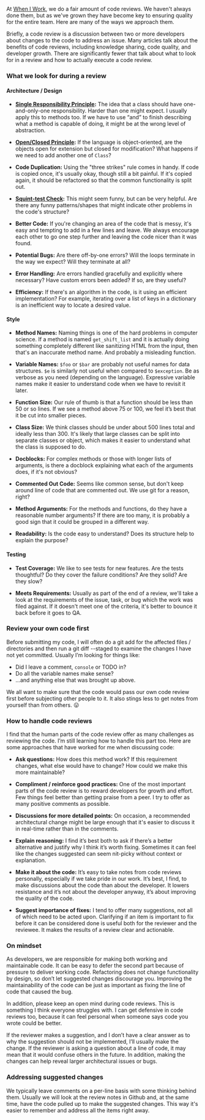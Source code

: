 At [When I Work](http://wheniwork.com/about), we do a fair amount of code reviews. We haven't always done them, but as we've grown they have become key to ensuring quality for the entire team. Here are many of the ways we approach them.

Briefly, a code review is a discussion between two or more developers about changes to the code to address an issue. Many articles talk about the benefits of code reviews, including knowledge sharing, code quality, and developer growth. There are significantly fewer that talk about what to look for in a review and how to actually execute a code review.

### What we look for during a review
#### Architecture / Design

* **[Single Responsibility Principle](http://en.wikipedia.org/wiki/Single_responsibility_principle):** The idea that a class should have one-and-only-one responsibility. Harder than one might expect. I usually apply this to methods too. If we have to use “and” to finish describing what a method is capable of doing, it might be at the wrong level of abstraction.

* **[Open/Closed Principle](http://en.wikipedia.org/wiki/Open/closed_principle):** If the language is object-oriented, are the objects open for extension but closed for modification? What happens if we need to add another one of `Class`?

* **Code Duplication:** Using the "three strikes" rule comes in handy. If code is copied once, it's usually okay, though still a bit painful. If it's copied again, it should be refactored so that the common functionality is split out.

* **[Squint-test Check](http://robertheaton.com/2014/06/20/code-review-without-your-eyes/):** This might seem funny, but can be very helpful. Are there any funny patterns/shapes that might indicate other problems in the code's structure?

* **Better Code:** If you're changing an area of the code that is messy, it's easy and tempting to add in a few lines and leave. We always encourage each other to go one step further and leaving the code nicer than it was found.

* **Potential Bugs:** Are there off-by-one errors? Will the loops terminate in the way we expect? Will they terminate at all?

* **Error Handling:** Are errors handled gracefully and explicitly where necessary? Have custom errors been added? If so, are they useful?

* **Efficiency:** If there's an algorithm in the code, is it using an efficient implementation? For example, iterating over a list of keys in a dictionary is an inefficient way to locate a desired value.

#### Style

* **Method Names:** Naming things is one of the hard problems in computer science. If a method is named `get_shift_list` and it is actually doing something completely different like sanitizing HTML from the input, then that's an inaccurate method name. And probably a misleading function.

* **Variable Names:** `$foo` or `$bar` are probably not useful names for data structures. `$e` is similarly not useful when compared to `$exception`. Be as verbose as you need (depending on the language). Expressive variable names make it easier to understand code when we have to revisit it later.

* **Function Size:** Our rule of thumb is that a function should be less than 50 or so lines. If we see a method above 75 or 100, we feel it’s best that it be cut into smaller pieces.

* **Class Size:** We think classes should be under about 500 lines total and ideally less than 300. It's likely that large classes can be split into separate classes or object, which makes it easier to understand what the class is supposed to do.

* **Docblocks:** For complex methods or those with longer lists of arguments, is there a docblock explaining what each of the arguments does, if it's not obvious?

* **Commented Out Code:** Seems like common sense, but don't keep around line of code that are commented out. We use git for a reason, right?

* **Method Arguments:** For the methods and functions, do they have a reasonable number arguments? If there are too many, it is probably a good sign that it could be grouped in a different way.

* **Readability:** Is the code easy to understand? Does its structure help to explain the purpose?

#### Testing

* **Test Coverage:** We like to see tests for new features. Are the tests thoughtful? Do they cover the failure conditions? Are they solid? Are they slow?

* **Meets Requirements:** Usually as part of the end of a review, we'll take a look at the requirements of the issue, task, or bug which the work was filed against. If it doesn't meet one of the criteria, it's better to bounce it back before it goes to QA.

### Review your own code first
Before submitting my code, I will often do a git add for the affected files / directories and then run a git diff --staged to examine the changes I have not yet committed. Usually I’m looking for things like:

* Did I leave a comment, `console` or TODO in?
* Do all the variable names make sense?
* ...and anything else that was brought up above.

We all want to make sure that the code would pass our own code review first before subjecting other people to it. It also stings less to get notes from yourself than from others. :stuck_out_tongue:

### How to handle code reviews
I find that the human parts of the code review offer as many challenges as reviewing the code. I’m still learning how to handle this part too. Here are some approaches that have worked for me when discussing code:

* **Ask questions:** How does this method work? If this requirement changes, what else would have to change? How could we make this more maintainable?

* **Compliment / reinforce good practices:** One of the most important parts of the code review is to reward developers for growth and effort. Few things feel better than getting praise from a peer. I try to offer as many positive comments as possible.

* **Discussions for more detailed points:** On occasion, a recommended architectural change might be large enough that it's easier to discuss it in real-time rather than in the comments.

* **Explain reasoning:** I find it’s best both to ask if there’s a better alternative and justify why I think it’s worth fixing. Sometimes it can feel like the changes suggested can seem nit-picky without context or explanation.

* **Make it about the code:** It’s easy to take notes from code reviews personally, especially if we take pride in our work. It’s best, I find, to make discussions about the code than about the developer. It lowers resistance and it’s not about the developer anyway, it’s about improving the quality of the code.

* **Suggest importance of fixes:** I tend to offer many suggestions, not all of which need to be acted upon. Clarifying if an item is important to fix before it can be considered done is useful both for the reviewer and the reviewee. It makes the results of a review clear and actionable.

### On mindset
As developers, we are responsible for making both working and maintainable code. It can be easy to defer the second part because of pressure to deliver working code. Refactoring does not change functionality by design, so don’t let suggested changes discourage you. Improving the maintainability of the code can be just as important as fixing the line of code that caused the bug.

In addition, please keep an open mind during code reviews. This is something I think everyone struggles with. I can get defensive in code reviews too, because it can feel personal when someone says code you wrote could be better.

If the reviewer makes a suggestion, and I don’t have a clear answer as to why the suggestion should not be implemented, I’ll usually make the change. If the reviewer is asking a question about a line of code, it may mean that it would confuse others in the future. In addition, making the changes can help reveal larger architectural issues or bugs.

### Addressing suggested changes
We typically leave comments on a per-line basis with some thinking behind them. Usually we will look at the review notes in Github and, at the same time, have the code pulled up to make the suggested changes. This way it's easier to remember and address all the items right away.

